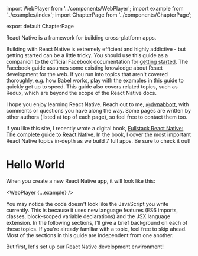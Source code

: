 import WebPlayer from '../components/WebPlayer';
import example from '../examples/index';
import ChapterPage from '../components/ChapterPage';

export default ChapterPage

React Native is a framework for building cross-platform apps.

Building with React Native is extremely efficient and highly addictive - but getting started can be a little tricky. You should use this guide as a companion to the official Facebook documentation for [getting started](https://facebook.github.io/react-native/docs/getting-started.html). The Facebook guide assumes some existing knowledge about React development for the web. If you run into topics that aren't covered thoroughly, e.g. how Babel works, play with the examples in this guide to quickly get up to speed. This guide also covers related topics, such as Redux, which are beyond the scope of the React Native docs.

I hope you enjoy learning React Native. Reach out to me, [@dvnabbott](https://twitter.com/dvnabbott), with comments or questions you have along the way. Some pages are written by other authors (listed at top of each page), so feel free to contact them too.

If you like this site, I recently wrote a digital book, [Fullstack React Native: The complete guide to React Native](https://gumroad.com/a/567063667). In the book, I cover the most important React Native topics in-depth as we build 7 full apps. Be sure to check it out!

# Hello World

When you create a new React Native app, it will look like this:

<WebPlayer {...example} />

You may notice the code doesn't look like the JavaScript you write currently. This is because it uses new language features (ES6 imports, classes, block-scoped variable declarations) and the JSX language extension. In the following sections, I'll give a brief background on each of these topics. If you're already familiar with a topic, feel free to skip ahead. Most of the sections in this guide are independent from one another.

But first, let's set up our React Native development environment!
